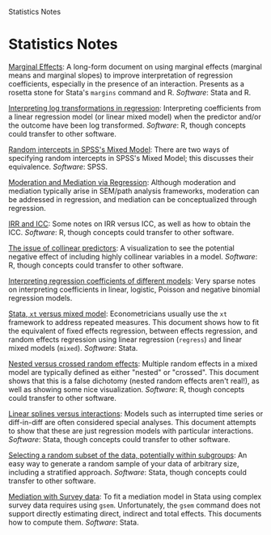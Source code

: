 Statistics Notes
# Statistics Notes

[Marginal Effects](marginsnotes/index.html): A long-form document on using marginal effects (marginal means and marginal slopes) to improve interpretation of regression coefficients, especially in the presence of an interaction. Presents as a rosetta stone for Stata's `margins` command and R. *Software*: Stata and R.

[Interpreting log transformations in regression](stats-notes/logtransform.html): Interpreting coefficients from a linear regression model (or linear mixed model) when the predictor and/or the outcome have been log transformed. *Software*: R, though concepts could transfer to other software.

[Random intercepts in SPSS's Mixed Model](stats-notes/mixedModelsSPSS.html): There are two ways of specifying random intercepts in SPSS's Mixed Model; this discusses their equivalence. *Software*: SPSS.

[Moderation and Mediation via Regression](stats-notes/moderationMediation.html): Although moderation and mediation typically arise in SEM/path analysis frameworks, moderation can be addressed in regression, and mediation can be conceptualized through regression.

[IRR and ICC](stats-notes/iccirr.html): Some notes on IRR versus ICC, as well as how to obtain the ICC. *Software*: R, though concepts could transfer to other software.

[The issue of collinear predictors](stats-notes/visualizeCollinearity.html): A visualization to see the potential negative effect of including highly collinear variables in a model. *Software*: R, though concepts could transfer to other software.

[Interpreting regression coefficients of different models](stats-notes/regressioncoefs.html): Very sparse notes on interpreting coefficients in linear, logistic, Poisson and negative binomial regression models.

[Stata, `xt` versus mixed model](stats-notes/xtsetvsmixed.html): Econometricians usually use the `xt` framework to address repeated measures. This document shows how to fit the equivalent of fixed effects regression, between effects regression, and random effects regression using linear regression (`regress`) and linear mixed models (`mixed`). *Software*: Stata.

[Nested versus crossed random effects](stats-notes/vizrandomeffects.html): Multiple random effects in a mixed model are typically defined as either "nested" or "crossed". This document shows that this is a false dichotomy (nested random effects aren't real!), as well as showing some nice visualization. *Software*: R, though concepts could transfer to other software.

[Linear splines versus interactions](stats-notes/splinesvsinteraction.html): Models such as interrupted time series or diff-in-diff are often considered special analyses. This document attempts to show that these are just regression models with particular interactions. *Software*: Stata, though concepts could transfer to other software.

[Selecting a random subset of the data, potentially within subgroups](stats-notes/randomselection.html): An easy way to generate a random sample of your data of arbitrary size, including a stratified approach. *Software*: Stata, though concepts could transfer to other software.

[Mediation with Survey data](stats-notes/svy_gsem_teffects.html): To fit a mediation model in Stata using complex survey data requires using `gsem`. Unfortunately, the `gsem` command does not support directly estimating direct, indirect and total effects. This documents how to compute them. *Software*: Stata.
